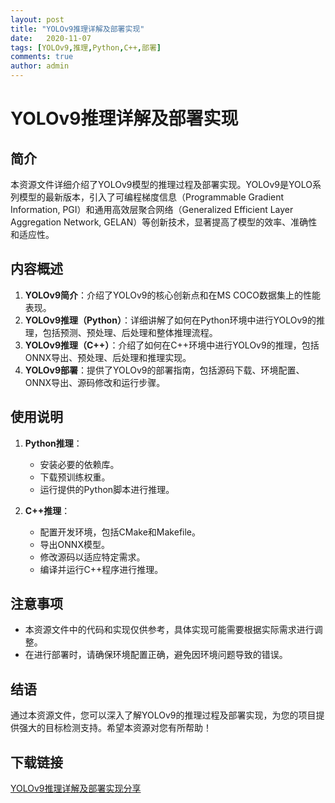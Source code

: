 ```yaml
---
layout: post
title: "YOLOv9推理详解及部署实现"
date:   2020-11-07
tags: [YOLOv9,推理,Python,C++,部署]
comments: true
author: admin
---
```

# YOLOv9推理详解及部署实现

## 简介
本资源文件详细介绍了YOLOv9模型的推理过程及部署实现。YOLOv9是YOLO系列模型的最新版本，引入了可编程梯度信息（Programmable Gradient Information, PGI）和通用高效层聚合网络（Generalized Efficient Layer Aggregation Network, GELAN）等创新技术，显著提高了模型的效率、准确性和适应性。

## 内容概述
1. **YOLOv9简介**：介绍了YOLOv9的核心创新点和在MS COCO数据集上的性能表现。
2. **YOLOv9推理（Python）**：详细讲解了如何在Python环境中进行YOLOv9的推理，包括预测、预处理、后处理和整体推理流程。
3. **YOLOv9推理（C++）**：介绍了如何在C++环境中进行YOLOv9的推理，包括ONNX导出、预处理、后处理和推理实现。
4. **YOLOv9部署**：提供了YOLOv9的部署指南，包括源码下载、环境配置、ONNX导出、源码修改和运行步骤。

## 使用说明
1. **Python推理**：
   - 安装必要的依赖库。
   - 下载预训练权重。
   - 运行提供的Python脚本进行推理。

2. **C++推理**：
   - 配置开发环境，包括CMake和Makefile。
   - 导出ONNX模型。
   - 修改源码以适应特定需求。
   - 编译并运行C++程序进行推理。

## 注意事项
- 本资源文件中的代码和实现仅供参考，具体实现可能需要根据实际需求进行调整。
- 在进行部署时，请确保环境配置正确，避免因环境问题导致的错误。

## 结语
通过本资源文件，您可以深入了解YOLOv9的推理过程及部署实现，为您的项目提供强大的目标检测支持。希望本资源对您有所帮助！

## 下载链接

[YOLOv9推理详解及部署实现分享](https://pan.quark.cn/s/f53ba7e92709)